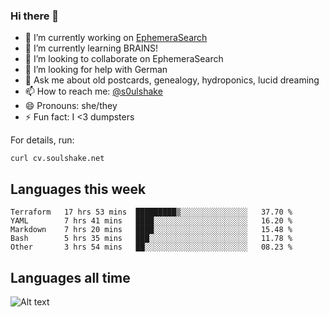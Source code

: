 ### Hi there 👋

<!--
**soulshake/soulshake** is a ✨ _special_ ✨ repository because its `README.md` (this file) appears on your GitHub profile.

Here are some ideas to get you started:

- 🔭 I’m currently working on ...
- 🌱 I’m currently learning ...
- 👯 I’m looking to collaborate on ...
- 🤔 I’m looking for help with ...
- 💬 Ask me about ...
- 📫 How to reach me: ...
- 😄 Pronouns: ...
- ⚡ Fun fact: ...
-->


- 🔭 I’m currently working on [EphemeraSearch](https://www.ephemerasearch.com/)
- 🌱 I’m currently learning BRAINS!
- 👯 I’m looking to collaborate on EphemeraSearch
- 🤔 I’m looking for help with German
- 💬 Ask me about old postcards, genealogy, hydroponics, lucid dreaming
- 📫 How to reach me: [@s0ulshake](https://twitter.com/soulshake)
- 😄 Pronouns: she/they
- ⚡ Fun fact: I <3 dumpsters

For details, run:

```
curl cv.soulshake.net
```

## Languages this week

<!--START_SECTION:waka-->
```text
Terraform   17 hrs 53 mins  █████████▒░░░░░░░░░░░░░░░   37.70 % 
YAML        7 hrs 41 mins   ████░░░░░░░░░░░░░░░░░░░░░   16.20 % 
Markdown    7 hrs 20 mins   ████░░░░░░░░░░░░░░░░░░░░░   15.48 % 
Bash        5 hrs 35 mins   ███░░░░░░░░░░░░░░░░░░░░░░   11.78 % 
Other       3 hrs 54 mins   ██░░░░░░░░░░░░░░░░░░░░░░░   08.23 % 
```
<!--END_SECTION:waka-->

## Languages all time
![Alt text](https://wakatime.com/share/@aj/6aa10b67-a5e9-4fb1-acaf-8692f4385172.svg)
